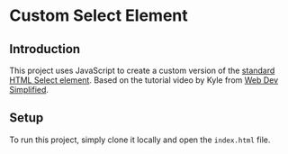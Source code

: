 # Custom Select Element

## Introduction

This project uses JavaScript to create a custom version of the [standard HTML Select element](https://developer.mozilla.org/en-US/docs/Web/HTML/Element/select). Based on the tutorial video by Kyle from [Web Dev Simplified](https://www.youtube.com/watch?v=Fc-oyl31mRI).

## Setup

To run this project, simply clone it locally and open the `index.html` file.
